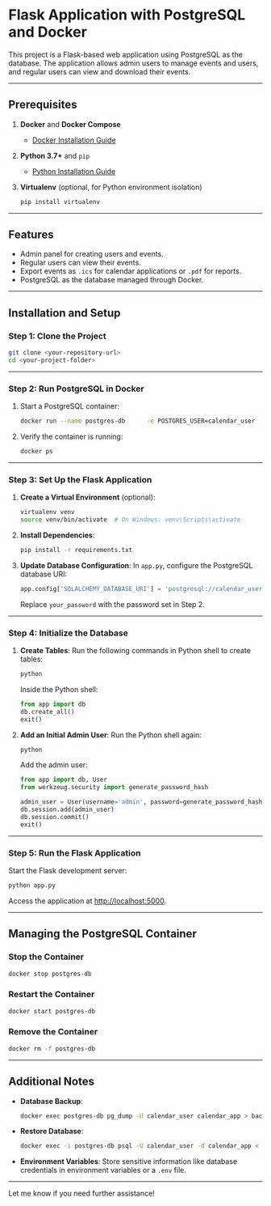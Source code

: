 
# Flask Application with PostgreSQL and Docker

This project is a Flask-based web application using PostgreSQL as the database. The application allows admin users to manage events and users, and regular users can view and download their events.

---

## Prerequisites

1. **Docker** and **Docker Compose**
   - [Docker Installation Guide](https://docs.docker.com/get-docker/)

2. **Python 3.7+** and `pip`
   - [Python Installation Guide](https://www.python.org/downloads/)

3. **Virtualenv** (optional, for Python environment isolation)
   ```bash
   pip install virtualenv
   ```

---

## Features

- Admin panel for creating users and events.
- Regular users can view their events.
- Export events as `.ics` for calendar applications or `.pdf` for reports.
- PostgreSQL as the database managed through Docker.

---

## Installation and Setup

### Step 1: Clone the Project

```bash
git clone <your-repository-url>
cd <your-project-folder>
```

---

### Step 2: Run PostgreSQL in Docker

1. Start a PostgreSQL container:
   ```bash
   docker run --name postgres-db      -e POSTGRES_USER=calendar_user      -e POSTGRES_PASSWORD=your_password      -e POSTGRES_DB=calendar_app      -p 5432:5432      -d postgres
   ```

2. Verify the container is running:
   ```bash
   docker ps
   ```

---

### Step 3: Set Up the Flask Application

1. **Create a Virtual Environment** (optional):
   ```bash
   virtualenv venv
   source venv/bin/activate  # On Windows: venv\Scripts\activate
   ```

2. **Install Dependencies**:
   ```bash
   pip install -r requirements.txt
   ```

3. **Update Database Configuration**:
   In `app.py`, configure the PostgreSQL database URI:
   ```python
   app.config['SQLALCHEMY_DATABASE_URI'] = 'postgresql://calendar_user:your_password@localhost:5432/calendar_app'
   ```

   Replace `your_password` with the password set in Step 2.

---

### Step 4: Initialize the Database

1. **Create Tables**:
   Run the following commands in Python shell to create tables:
   ```bash
   python
   ```

   Inside the Python shell:
   ```python
   from app import db
   db.create_all()
   exit()
   ```

2. **Add an Initial Admin User**:
   Run the Python shell again:
   ```bash
   python
   ```

   Add the admin user:
   ```python
   from app import db, User
   from werkzeug.security import generate_password_hash

   admin_user = User(username='admin', password=generate_password_hash('admin_password'), is_admin=True)
   db.session.add(admin_user)
   db.session.commit()
   exit()
   ```

---

### Step 5: Run the Flask Application

Start the Flask development server:
```bash
python app.py
```

Access the application at [http://localhost:5000](http://localhost:5000).

---

## Managing the PostgreSQL Container

### Stop the Container
```bash
docker stop postgres-db
```

### Restart the Container
```bash
docker start postgres-db
```

### Remove the Container
```bash
docker rm -f postgres-db
```

---

## Additional Notes

- **Database Backup**:
  ```bash
  docker exec postgres-db pg_dump -U calendar_user calendar_app > backup.sql
  ```

- **Restore Database**:
  ```bash
  docker exec -i postgres-db psql -U calendar_user -d calendar_app < backup.sql
  ```

- **Environment Variables**:
  Store sensitive information like database credentials in environment variables or a `.env` file.

---

Let me know if you need further assistance!
